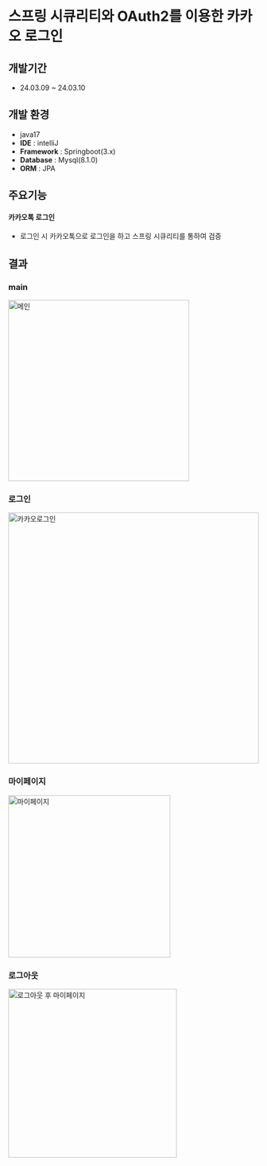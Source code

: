 # 스프링 시큐리티와 OAuth2를 이용한 카카오 로그인
## 개발기간 
- 24.03.09 ~ 24.03.10

## 개발 환경
- java17
- **IDE** : intelliJ
- **Framework** : Springboot(3.x)
- **Database** : Mysql(8.1.0)
- **ORM** : JPA


## 주요기능
#### 카카오톡 로그인
- 로그인 시 카카오톡으로 로그인을 하고 스프링 시큐리티를 통하여 검증

## 결과
### main
<img width="364" alt="메인" src="https://github.com/kimhyeonjun-96/social-login/assets/69852555/b1e9e68b-7f30-4162-aff7-f5cb8956eeb4">


### 로그인
<img width="504" alt="카카오로그인" src="https://github.com/kimhyeonjun-96/social-login/assets/69852555/f56cb8ee-9c7a-47ba-a5ef-c08c0a1f3e1b">


### 마이페이지
<img width="326" alt="마이페이지" src="https://github.com/kimhyeonjun-96/social-login/assets/69852555/b343f1bd-c7a6-42f3-bac8-0f6f6d6b20c5">


### 로그아웃
<img width="339" alt="로그아웃 후 마이페이지" src="https://github.com/kimhyeonjun-96/social-login/assets/69852555/ec7050aa-b375-47a2-b9e3-e88644ce89fb">


